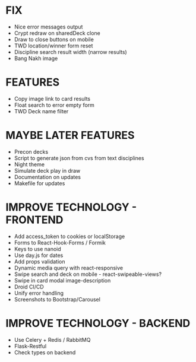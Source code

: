 # FIX
* Nice error messages output
* Crypt redraw on sharedDeck clone
* Draw to close buttons on mobile
* TWD location/winner form reset
* Discipline search result width (narrow results)
* Bang Nakh image

# FEATURES
* Copy image link to card results
* Float search to error empty form
* TWD Deck name filter

# MAYBE LATER FEATURES
* Precon decks
* Script to generate json from cvs from text disciplines
* Night theme
* Simulate deck play in draw
* Documentation on updates
* Makefile for updates

# IMPROVE TECHNOLOGY - FRONTEND
* Add access_token to cookies or localStorage
* Forms to React-Hook-Forms / Formik
* Keys to use nanoid
* Use day.js for dates
* Add props validation
* Dynamic media query with react-responsive
* Swipe search and deck on mobile - react-swipeable-views?
* Swipe in card modal image-description
* Droid CI/CD
* Unify error handling
* Screenshots to Bootstrap/Carousel

# IMPROVE TECHNOLOGY - BACKEND
* Use Celery + Redis / RabbitMQ
* Flask-Restful
* Check types on backend
